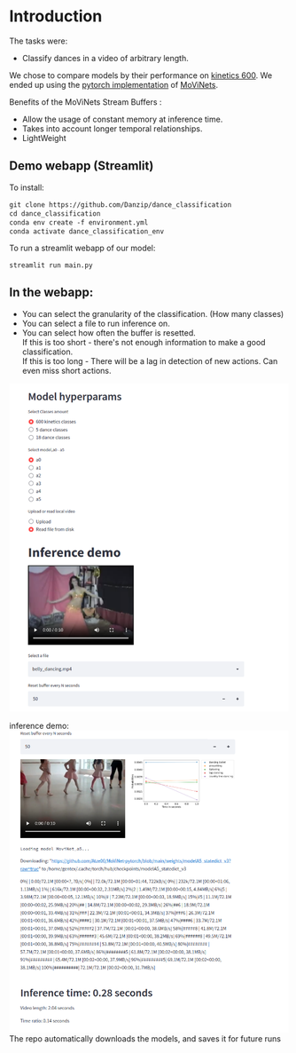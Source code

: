 # Introduction

The tasks were:
-  Classify dances in a video of arbitrary length.


We chose to compare models by their performance on [kinetics 600](https://www.deepmind.com/open-source/kinetics "kinetics 600"). 
We ended up using the [pytorch implementation](https://github.com/Atze00/MoViNet-pytorch "pytorch implementation") of [MoViNets](https://arxiv.org/pdf/2103.11511.pdf "MoViNets").

Benefits of the MoViNets Stream Buffers :
-  Allow the usage of constant memory at inference time.
-  Takes into account longer temporal relationships. 
-  LightWeight

## Demo webapp (Streamlit)
To install:


```
git clone https://github.com/Danzip/dance_classification
cd dance_classification
conda env create -f environment.yml
conda activate dance_classification_env
```

To run a streamlit webapp of our model:
```
streamlit run main.py
```

## In the webapp:

- You can select the granularity of the classification. (How many classes) 
- You can select a file to run inference on.
- You can select how often the buffer is resetted. \
If this is too short - there's not enough information to make a good classification.\
If this is too long - There will be a lag in detection of new actions. Can even miss short actions. 


![alt text](stl_setting.png?raw=true)


inference demo:
![alt text](probs.png?raw=true)
The repo automatically downloads the models, and saves it for future runs

